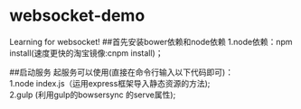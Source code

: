 # websocket-demo
Learning for websocket!
##首先安装bower依赖和node依赖
1.node依赖：npm install(速度更快的淘宝镜像:cnpm install)；<br/>


##启动服务
起服务可以使用(直接在命令行输入以下代码即可)：<br/>
1.node index.js（运用express框架导入静态资源的方法);<br/>
2.gulp (利用gulp的bowsersync 的serve属性);